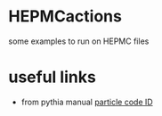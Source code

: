 # HEPMCactions
some examples to run on HEPMC files

# useful links
  * from pythia manual [particle code ID](http://home.thep.lu.se/~torbjorn/pythia81html/ParticleProperties.html)
